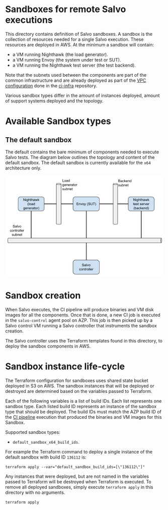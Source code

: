 # Sandboxes for remote Salvo executions

This directory contains definition of Salvo sandboxes. A sandbox is the
collection of resources needed for a single Salvo execution. These resources
are deployed in AWS. At the minimum a sandbox will contain:

- a VM running Nighthawk (the load generator).
- a VM running Envoy (the system under test or SUT).
- a VM running the Nighthawk test server (the test backend).

Note that the subnets used between the components are part of the common
infrastructure and are already deployed as part of the [VPC
configuration](https://github.com/envoyproxy/ci-infra/blob/main/salvo-infra/vpc.tf)
done in the
[ci-infra](https://github.com/envoyproxy/ci-infra/tree/main/salvo-infra)
repository.

Various sandbox types differ in the amount of instances deployed, amount of
support systems deployed and the topology.

# Available Sandbox types

## The default sandbox

The default contains the bare minimum of components needed to execute Salvo
tests. The diagram below outlines the topology and content of the default
sandbox. The default sandbox is currently available for the `x64` architecture
only.

![Diagram 1 - the default sandbox](images/the_default_sandbox.png)

# Sandbox creation

When Salvo executes, the CI pipeline will produce binaries and VM disk images
for all the components. Once that is done, a new CI job is executed in the
`salvo-control` agent pool on AZP. This job is then picked up by a Salvo
control VM running a Salvo controller that instruments the sandbox creation.

The Salvo controller uses the Terraform templates found in this directory,
to deploy the sandbox components in AWS.

# Sandbox instance life-cycle

The Terraform configuration for sandboxes uses shared state bucket deployed in
S3 on AWS. The sandbox instances that will be deployed or destroyed are
determined based on the variables passed to Terraform.

Each of the following variables is a list of build IDs. Each list represents
one sandbox type. Each listed build ID represents an instance of the sandbox
type that should be deployed. The build IDs must match the AZP build ID of the
[CI
pipeline](https://github.com/envoyproxy/envoy-perf/blob/main/salvo-remote/azure-pipelines/salvo_pipelines.yml)
execution that produced the binaries and VM images for this Sandbox.

Supported sandbox types:

- `default_sandbox_x64_build_ids`.

For example the Terraform command to deploy a single instance of the default
sandbox with build ID `136112` is:

```shell
terraform apply --var="default_sandbox_build_ids=[\"136112\"]"
```

Any instances that were deployed, but are not named in the variables passed to
Terraform will be destroyed when Terraform is executed. To remove all deployed
sandboxes, simply execute `terraform apply` in this directory with no
arguments.

```shell
terraform apply
```
